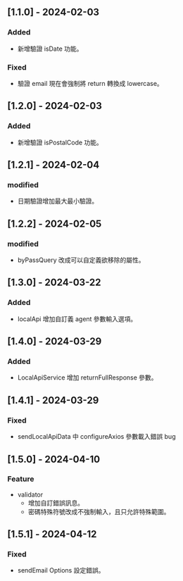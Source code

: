## [1.1.0] - 2024-02-03

### Added

- 新增驗證 isDate 功能。

### Fixed

- 驗證 email 現在會強制將 return 轉換成 lowercase。

## [1.2.0] - 2024-02-03

### Added

- 新增驗證 isPostalCode 功能。

## [1.2.1] - 2024-02-04

### modified

- 日期驗證增加最大最小驗證。

## [1.2.2] - 2024-02-05

### modified

- byPassQuery 改成可以自定義欲移除的屬性。

## [1.3.0] - 2024-03-22

### Added

- localApi 增加自訂義 agent 參數輸入選項。

## [1.4.0] - 2024-03-29

### Added

- LocalApiService 增加 returnFullResponse 參數。

## [1.4.1] - 2024-03-29

### Fixed

- sendLocalApiData 中 configureAxios 參數載入錯誤 bug

## [1.5.0] - 2024-04-10

### Feature

- validator
  - 增加自訂錯誤訊息。
  - 密碼特殊符號改成不強制輸入，且只允許特殊範圍。

## [1.5.1] - 2024-04-12

### Fixed

- sendEmail Options 設定錯誤。 
